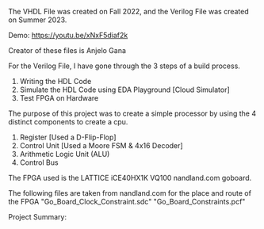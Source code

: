The VHDL File was created on Fall 2022, and the Verilog File was created on Summer 2023.

Demo: https://youtu.be/xNxF5diaf2k

Creator of these files is Anjelo Gana

For the Verilog File, I have gone through the 3 steps of a build process.
1. Writing the HDL Code
2. Simulate the HDL Code using EDA Playground [Cloud Simulator]
3. Test FPGA on Hardware

The purpose of this project was to create a simple processor by using the 4 distinct components to create a cpu.
1. Register [Used a D-Flip-Flop]
2. Control Unit [Used a Moore FSM & 4x16 Decoder]
3. Arithmetic Logic Unit (ALU)
4. Control Bus

The FPGA used is the LATTICE iCE40HX1K VQ100 nandland.com goboard.

The following files are taken from nandland.com for the place and route of the FPGA
"Go_Board_Clock_Constraint.sdc"
"Go_Board_Constraints.pcf"

Project Summary: